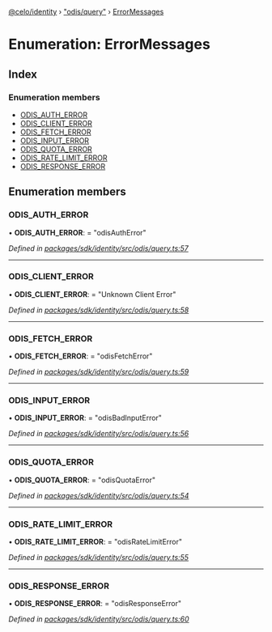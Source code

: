 [@celo/identity](../README.md) › ["odis/query"](../modules/_odis_query_.md) › [ErrorMessages](_odis_query_.errormessages.md)

# Enumeration: ErrorMessages

## Index

### Enumeration members

* [ODIS_AUTH_ERROR](_odis_query_.errormessages.md#odis_auth_error)
* [ODIS_CLIENT_ERROR](_odis_query_.errormessages.md#odis_client_error)
* [ODIS_FETCH_ERROR](_odis_query_.errormessages.md#odis_fetch_error)
* [ODIS_INPUT_ERROR](_odis_query_.errormessages.md#odis_input_error)
* [ODIS_QUOTA_ERROR](_odis_query_.errormessages.md#odis_quota_error)
* [ODIS_RATE_LIMIT_ERROR](_odis_query_.errormessages.md#odis_rate_limit_error)
* [ODIS_RESPONSE_ERROR](_odis_query_.errormessages.md#odis_response_error)

## Enumeration members

###  ODIS_AUTH_ERROR

• **ODIS_AUTH_ERROR**: = "odisAuthError"

*Defined in [packages/sdk/identity/src/odis/query.ts:57](https://github.com/celo-org/celo-monorepo/blob/master/packages/sdk/identity/src/odis/query.ts#L57)*

___

###  ODIS_CLIENT_ERROR

• **ODIS_CLIENT_ERROR**: = "Unknown Client Error"

*Defined in [packages/sdk/identity/src/odis/query.ts:58](https://github.com/celo-org/celo-monorepo/blob/master/packages/sdk/identity/src/odis/query.ts#L58)*

___

###  ODIS_FETCH_ERROR

• **ODIS_FETCH_ERROR**: = "odisFetchError"

*Defined in [packages/sdk/identity/src/odis/query.ts:59](https://github.com/celo-org/celo-monorepo/blob/master/packages/sdk/identity/src/odis/query.ts#L59)*

___

###  ODIS_INPUT_ERROR

• **ODIS_INPUT_ERROR**: = "odisBadInputError"

*Defined in [packages/sdk/identity/src/odis/query.ts:56](https://github.com/celo-org/celo-monorepo/blob/master/packages/sdk/identity/src/odis/query.ts#L56)*

___

###  ODIS_QUOTA_ERROR

• **ODIS_QUOTA_ERROR**: = "odisQuotaError"

*Defined in [packages/sdk/identity/src/odis/query.ts:54](https://github.com/celo-org/celo-monorepo/blob/master/packages/sdk/identity/src/odis/query.ts#L54)*

___

###  ODIS_RATE_LIMIT_ERROR

• **ODIS_RATE_LIMIT_ERROR**: = "odisRateLimitError"

*Defined in [packages/sdk/identity/src/odis/query.ts:55](https://github.com/celo-org/celo-monorepo/blob/master/packages/sdk/identity/src/odis/query.ts#L55)*

___

###  ODIS_RESPONSE_ERROR

• **ODIS_RESPONSE_ERROR**: = "odisResponseError"

*Defined in [packages/sdk/identity/src/odis/query.ts:60](https://github.com/celo-org/celo-monorepo/blob/master/packages/sdk/identity/src/odis/query.ts#L60)*
